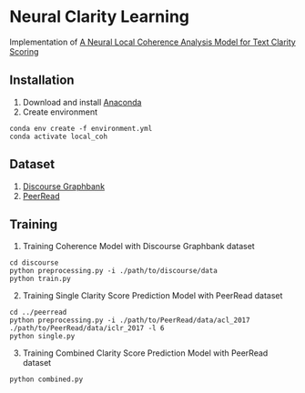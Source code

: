 Neural Clarity Learning
==
Implementation of [A Neural Local Coherence Analysis Model for Text Clarity Scoring](https://www.aclweb.org/anthology/2020.coling-main.194)

## Installation
1. Download and install [Anaconda](https://www.anaconda.com/products/individual)
2. Create environment
```
conda env create -f environment.yml
conda activate local_coh
```

## Dataset
1. [Discourse Graphbank](https://catalog.ldc.upenn.edu/LDC2005T08)
2. [PeerRead](https://github.com/allenai/PeerRead)

## Training

1. Training Coherence Model with Discourse Graphbank dataset
```
cd discourse
python preprocessing.py -i ./path/to/discourse/data
python train.py
```
2. Training Single Clarity Score Prediction Model with PeerRead dataset
```
cd ../peerread
python preprocessing.py -i ./path/to/PeerRead/data/acl_2017 ./path/to/PeerRead/data/iclr_2017 -l 6
python single.py
```
3. Training Combined Clarity Score Prediction Model with PeerRead dataset
```
python combined.py
```
